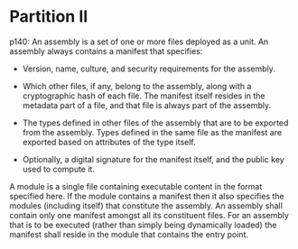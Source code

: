 # Partition II

p140:
An assembly is a set of one or more files deployed as a unit. An assembly always contains a manifest that specifies:

- Version, name, culture, and security requirements for the assembly.

- Which other files, if any, belong to the assembly, along with a cryptographic hash of each file. The manifest itself resides in the metadata part of a file, and that file is always part of the assembly.

- The types defined in other files of the assembly that are to be exported from the assembly. Types defined in the same file as the manifest are exported based on attributes of the type itself.

- Optionally, a digital signature for the manifest itself, and the public key used to compute it.

A module is a single file containing executable content in the format specified here. If the module contains a manifest then it also specifies the modules (including itself) that constitute the assembly. An assembly shall contain only one manifest amongst all its constituent files. For an assembly that is to be executed (rather than simply being dynamically loaded) the manifest shall reside in the module that contains the entry point.
